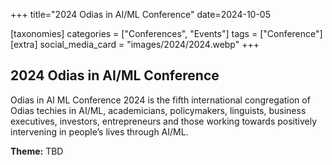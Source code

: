 +++
title="2024 Odias in AI/ML Conference"
date=2024-10-05

[taxonomies]
categories = ["Conferences", "Events"]
tags = ["Conference"]
[extra]
social_media_card = "images/2024/2024.webp"
+++

## 2024 Odias in AI/ML Conference
Odias in AI ML Conference 2024 is the fifth international congregation of Odias techies in AI/ML, academicians, policymakers, linguists, business executives, investors, entrepreneurs and those working towards positively intervening in people’s lives through AI/ML.

**Theme:** TBD
